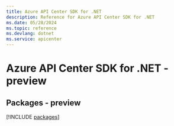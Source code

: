 ```yaml
---
title: Azure API Center SDK for .NET
description: Reference for Azure API Center SDK for .NET
ms.date: 05/28/2024
ms.topic: reference
ms.devlang: dotnet
ms.service: apicenter
---
```

# Azure API Center SDK for .NET - preview
## Packages - preview
[!INCLUDE [packages](api-center-index.md)]
